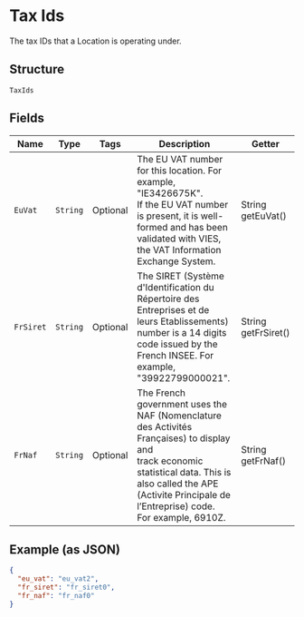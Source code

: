 
# Tax Ids

The tax IDs that a Location is operating under.

## Structure

`TaxIds`

## Fields

| Name | Type | Tags | Description | Getter |
|  --- | --- | --- | --- | --- |
| `EuVat` | `String` | Optional | The EU VAT number for this location. For example, "IE3426675K".<br>If the EU VAT number is present, it is well-formed and has been<br>validated with VIES, the VAT Information Exchange System. | String getEuVat() |
| `FrSiret` | `String` | Optional | The SIRET (Système d'Identification du Répertoire des Entreprises et de leurs Etablissements)<br>number is a 14 digits code issued by the French INSEE. For example, "39922799000021". | String getFrSiret() |
| `FrNaf` | `String` | Optional | The French government uses the NAF (Nomenclature des Activités Françaises) to display and<br>track economic statistical data. This is also called the APE (Activite Principale de l’Entreprise) code.<br>For example, 6910Z. | String getFrNaf() |

## Example (as JSON)

```json
{
  "eu_vat": "eu_vat2",
  "fr_siret": "fr_siret0",
  "fr_naf": "fr_naf0"
}
```

